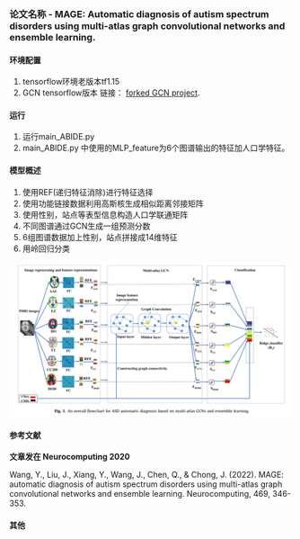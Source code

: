 
### 论文名称 - MAGE: Automatic diagnosis of autism spectrum disorders using multi-atlas graph convolutional networks and ensemble learning.

#### 环境配置

1. tensorflow环境老版本tf1.15
2. GCN tensorflow版本  链接： [forked GCN project](https://github.com/parisots/gcn).  

#### 运行

1. 运行main_ABIDE.py
2. main_ABIDE.py 中使用的MLP_feature为6个图谱输出的特征加人口学特征。

#### 模型概述

1. 使用REF(递归特征消除)进行特征选择
2. 使用功能链接数据利用高斯核生成相似距离邻接矩阵
3. 使用性别，站点等表型信息构造人口学联通矩阵
4. 不同图谱通过GCN生成一组预测分数
5. 6组图谱数据加上性别，站点拼接成14维特征
5. 用岭回归分类

![overchart.png](./overchart.png)



#### 参考文献
**文章发在 Neurocomputing 2020**

Wang, Y., Liu, J., Xiang, Y., Wang, J., Chen, Q., & Chong, J. (2022). MAGE: automatic diagnosis of autism spectrum disorders using multi-atlas graph convolutional networks and ensemble learning. Neurocomputing, 469, 346-353.

#### 其他
